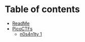 # Table of contents

* [ReadMe](README.md)
* [PicoCTFs](picoctfs/README.md)
  * [n0s4n1ty 1](<PicoCTFs/n0s4n1ty 1.md>)
